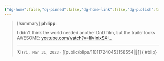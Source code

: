 ```yaml
---
{"dg-home":false,"dg-pinned":false,"dg-home-link":false,"dg-publish":true,"type":"blip","disabled rules":["yaml-title","yaml-title-alias","file-name-heading"],"title":"philipp on mastodon @ 2023-03-31","created-date":"2023-03-31T09:42:24","id":110117240453158560,"updated-date":"2025-05-02T08:50:43","dg-path":"blips/110117240453158554.md","permalink":"/blips/110117240453158554/","dgPassFrontmatter":true}
---
```


> [!summary] **philipp**:
>
> I didn't think the world needed another DnD film, but the trailer looks AWESOME: [youtube.com/watch?v=IiMinixSXI…](https://www.youtube.com/watch?v=IiMinixSXII)
> - - -
>
> 🗓️ `Fri, Mar 31, 2023` · [[public/blips/110117240453158554\|🔗]]
{ #blip}

